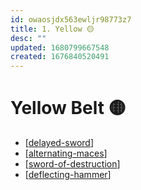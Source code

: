 ```yaml
---
id: owaosjdx563ewljr98773z7
title: 1. Yellow 🟡
desc: ""
updated: 1680799667548
created: 1676840520491
---
```


# Yellow Belt 🟡

- [[delayed-sword]]
- [[alternating-maces]]
- [[sword-of-destruction]]
- [[deflecting-hammer]]

[//begin]: # "Autogenerated link references for markdown compatibility"
[delayed-sword]: ../techniques/delayed-sword "Delayed Sword"
[alternating-maces]: ../techniques/alternating-maces "Alternating Maces"
[sword-of-destruction]: ../techniques/sword-of-destruction "Sword of Destruction"
[deflecting-hammer]: ../techniques/deflecting-hammer "Deflecting Hammer"
[//end]: # "Autogenerated link references"